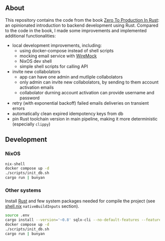 ## About
This repository contains the code from the book [Zero To Production In Rust](https://www.zero2prod.com/index.html): an opinionated introduction to backend development using Rust.
Compared to the code in the book, I made some improvements and implemented additional functionalities:
*  local development improvements, including:
    -  using docker-compose instead of shell scripts
    -  mocking email service with [WireMock](https://github.com/wiremock/wiremock)
    -  NixOS dev shell
    -  simple shell scripts for calling API
*  invite new collabolators
   - app can have one admin and mutliple collabolators
   - only admin can invite new collabolators, by sending to them account activation emails
   - collabolator durning account activation can provide username and password
* retry (with exponential backoff) failed emails deliveries on transient errors
* automatically clean expired idempotency keys from db
* pin Rust toolchain version in main pipeline, making it more deterministic (especially `clippy`)

## Development
### NixOS
```bash
nix-shell
docker compose up -d
./scripts/init_db.sh
cargo run | bunyan
```

### Other systems
Install [Rust](https://www.rust-lang.org/) and few system packages needed for compile the project (see [shell.nix](shell.nix) `nativeBuildInputs` section).
```bash
source .env
cargo install --version='~0.8' sqlx-cli --no-default-features --features rustls,postgres
docker compose up -d
./scripts/init_db.sh
cargo run | bunyan
```
